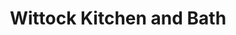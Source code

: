 ---
title: "Wittock Kitchen and Bath"
url: /traverse-city/wittock-kitchen-and-bath/
shop: kitchen
---